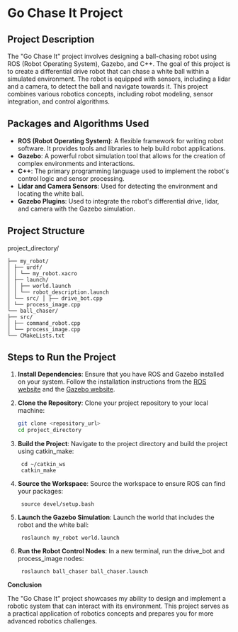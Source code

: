 # Go Chase It Project

## Project Description
The "Go Chase It" project involves designing a ball-chasing robot using ROS (Robot Operating System), Gazebo, and C++. The goal of this project is to create a differential drive robot that can chase a white ball within a simulated environment. The robot is equipped with sensors, including a lidar and a camera, to detect the ball and navigate towards it. This project combines various robotics concepts, including robot modeling, sensor integration, and control algorithms.

## Packages and Algorithms Used
- **ROS (Robot Operating System)**: A flexible framework for writing robot software. It provides tools and libraries to help build robot applications.
- **Gazebo**: A powerful robot simulation tool that allows for the creation of complex environments and interactions.
- **C++**: The primary programming language used to implement the robot's control logic and sensor processing.
- **Lidar and Camera Sensors**: Used for detecting the environment and locating the white ball.
- **Gazebo Plugins**: Used to integrate the robot's differential drive, lidar, and camera with the Gazebo simulation.

## Project Structure
project_directory/ 

    ├── my_robot/ 
    │ ├── urdf/ 
    │ │ └── my_robot.xacro 
    │ ├── launch/ 
    │ │ ├── world.launch 
    │ │ └── robot_description.launch 
    │ └── src/ │ ├── drive_bot.cpp 
    │ └── process_image.cpp 
    └── ball_chaser/ 
    ├── src/ 
    │ ├── command_robot.cpp 
    │ └── process_image.cpp 
    └── CMakeLists.txt


## Steps to Run the Project

1. **Install Dependencies**:
   Ensure that you have ROS and Gazebo installed on your system. Follow the installation instructions from the [ROS website](http://wiki.ros.org/ROS/Installation) and the [Gazebo website](http://gazebosim.org/).

2. **Clone the Repository**:
   Clone your project repository to your local machine:
   ```bash
   git clone <repository_url>
   cd project_directory

3. **Build the Project**: Navigate to the project directory and build the project using catkin_make:

        cd ~/catkin_ws
        catkin_make

4. **Source the Workspace**: Source the workspace to ensure ROS can find your packages:

        source devel/setup.bash

5. **Launch the Gazebo Simulation**: Launch the world that includes the robot and the white ball:

        roslaunch my_robot world.launch

6. **Run the Robot Control Nodes**: In a new terminal, run the drive_bot and process_image nodes:

        roslaunch ball_chaser ball_chaser.launch

**Conclusion**

The "Go Chase It" project showcases my ability to design and implement a robotic system that can interact with its environment. This project serves as a practical application of robotics concepts and prepares you for more advanced robotics challenges.
